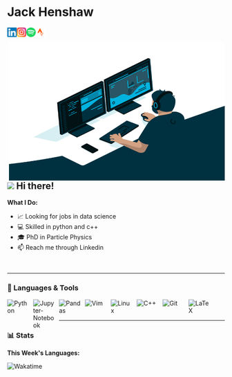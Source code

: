 # Jack Henshaw

  <p align="left">
    <a href="https://www.linkedin.com/in/jack-henshaw/">
      <img align="left" alt="Jack's LinkedIN" width="22px" src="https://raw.githubusercontent.com/jackhenshaw/jackhenshaw/main/images/linkedin.svg" />
    </a>
    <a href="https://www.instagram.com/jack_henshaw/">
      <img align="left" alt="Jack's Instagram" width="22px" src="https://raw.githubusercontent.com/jackhenshaw/jackhenshaw/main/images/instagram.svg" />
    </a>
    <a href="https://open.spotify.com/user/1131614634?si=U-_gWyJpRfiEBq6z6qyo3A&utm_source=copy-link">
      <img align="left" alt="Jack's Spotify" width="22px" src="https://raw.githubusercontent.com/jackhenshaw/jackhenshaw/main/images/spotify.svg" />
    </a>
    <a href="https://www.strava.com/athletes/jackhenshaw">
      <img align="left" alt="Jack's Strava" width="22px" src="https://raw.githubusercontent.com/jackhenshaw/jackhenshaw/main/images/strava.svg" />
    </a>
  </p>

<br>
<br>

<img align="right" alt="GIF"   src="https://raw.githubusercontent.com/jackhenshaw/jackhenshaw/main/images/code.gif?raw=true" width="500" height="320"/>

<h2 align="left">
<img src="https://media.giphy.com/media/hvRJCLFzcasrR4ia7z/giphy.gif" width="25px"/> 
Hi there!
</h2>

**What I Do:**
- 📈 Looking for jobs in data science
- 💻 Skilled in python and c++
- 🎓 PhD in Particle Physics
- 📫 Reach me through Linkedin
<br>

---

### 🧰 Languages & Tools

<img align="left" width="50px" title="Python" alt="Python" style="padding-right:10px;" src="https://cdn.jsdelivr.net/gh/devicons/devicon/icons/python/python-plain.svg">
<img align="left" width="50px" title="Jupyter-Notebook" alt="Jupyter-Notebook" style="padding-right:10px;" src="https://cdn.jsdelivr.net/gh/devicons/devicon/icons/jupyter/jupyter-original-wordmark.svg">
<img align="left" width="50px" title="Pandas" alt="Pandas" style="padding-right:10px;" src="https://cdn.jsdelivr.net/gh/devicons/devicon/icons/pandas/pandas-original-wordmark.svg">
<img align="left" width="50px" title="Vim" alt="Vim" style="padding-right:10px;" src="https://cdn.jsdelivr.net/gh/devicons/devicon/icons/vim/vim-original.svg">
<img align="left" width="50px" title="Linux" alt="Linux" style="padding-right:10px;" src="https://cdn.jsdelivr.net/gh/devicons/devicon/icons/linux/linux-original.svg">
<img align="left" width="50px" title="C++" alt="C++" style="padding-right:10px;" src="https://cdn.jsdelivr.net/gh/devicons/devicon/icons/cplusplus/cplusplus-original.svg">
<img align="left" width="50px" title="Git" alt="Git" style="padding-right:10px;" src="https://cdn.jsdelivr.net/gh/devicons/devicon/icons/git/git-original-wordmark.svg">
<img align="left" width="50px" title="LaTeX" alt="LaTeX" style="padding-right:10px;" src="https://cdn.jsdelivr.net/gh/devicons/devicon/icons/latex/latex-original.svg">

<br><br>

---

### 📊 Stats

**This Week's Languages:**

<p align="left">
  <img alt="Wakatime" src="https://github-readme-stats.vercel.app/api/wakatime?username=jackhenshaw&theme=gruvbox"/>
</p>

<!--
**Github:**

<p alig="left" href="https://github.com/jackhenshaw/convoychat">
  <img alt="Stats" src="https://github-readme-stats.vercel.app/api?username=jackhenshaw&count_private=true&theme=gruvbox&repo=convoychat" width="500"/>
</p>
-->
